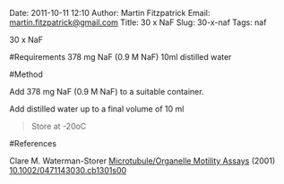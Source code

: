 Date: 2011-10-11 12:10
Author: Martin Fitzpatrick
Email: martin.fitzpatrick@gmail.com
Title: 30 x NaF
Slug: 30-x-naf
Tags: naf

30 x NaF





#Requirements
378 mg NaF (0.9 M NaF)
10ml distilled water

#Method

Add 378 mg NaF (0.9 M NaF) to a suitable container. 




Add distilled water up to a final volume of 10 ml 


>Store at -20oC




#References


Clare M. Waterman-Storer [Microtubule/Organelle Motility Assays](http://dx.doi.org/10.1002/0471143030.cb1301s00)  (2001)
[10.1002/0471143030.cb1301s00](http://dx.doi.org/10.1002/0471143030.cb1301s00)





